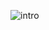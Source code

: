 ![intro](https://github.com/whitneydawson123/whitneydawson123/assets/94804621/250f42f8-c44f-4639-af1c-4f265fe1ceba)

 

<!--
**whitneydawson123/whitneydawson123** is a ✨ _special_ ✨ repository because its `README.md` (this file) appears on your GitHub profile.

Here are some ideas to get you started:

- 🔭 I’m currently working on ...
- 🌱 I’m currently learning ...
- 👯 I’m looking to collaborate on ...
- 🤔 I’m looking for help with ...
- 💬 Ask me about ...
- 📫 How to reach me: ...
- 😄 Pronouns: ...
- ⚡ Fun fact: ...
-->
